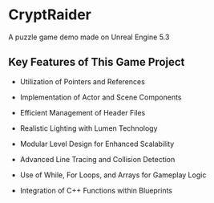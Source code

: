 # CryptRaider
 A puzzle game demo made on Unreal Engine 5.3

## Key Features of This Game Project

 * Utilization of Pointers and References
 
 * Implementation of Actor and Scene Components
 
 * Efficient Management of Header Files
 
 * Realistic Lighting with Lumen Technology
 
 * Modular Level Design for Enhanced Scalability
 
 * Advanced Line Tracing and Collision Detection
 
 * Use of While, For Loops, and Arrays for Gameplay Logic
 
 * Integration of C++ Functions within Blueprints
